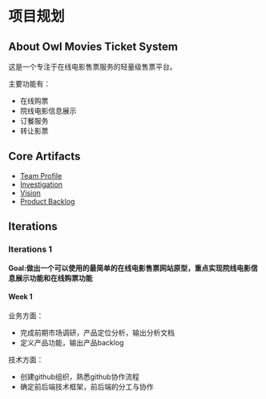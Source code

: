 [Investigation]: ./03_Investigation.md
[Team_profile]: ./02_Team_profile.md
[Vision]: ./04_Vision.md
[Product_backlog]: ./05_Product_backlog.md

# 项目规划

## About Owl Movies Ticket System
这是一个专注于在线电影售票服务的轻量级售票平台。

主要功能有：
- 在线购票
- 院线电影信息展示
- 订餐服务
- 转让影票

## Core Artifacts
- [Team Profile](02_Team_profile.md)
- [Investigation](03_Investigation.md)
- [Vision](04_Vision.md)
- [Product Backlog](05_Product_backlog.md)

## Iterations
### Iterations 1
**Goal:做出一个可以使用的最简单的在线电影售票网站原型，重点实现院线电影信息展示功能和在线购票功能**
#### Week 1
业务方面：
- 完成前期市场调研，产品定位分析，输出分析文档
- 定义产品功能，输出产品backlog

技术方面：
- 创建github组织，熟悉github协作流程
- 确定前后端技术框架，前后端的分工与协作
